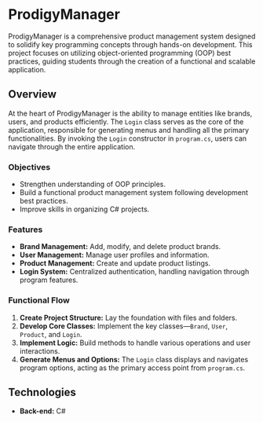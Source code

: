 # ProdigyManager

ProdigyManager is a comprehensive product management system designed to solidify key programming concepts through hands-on development. This project focuses on utilizing object-oriented programming (OOP) best practices, guiding students through the creation of a functional and scalable application.

## Overview

At the heart of ProdigyManager is the ability to manage entities like brands, users, and products efficiently. The `Login` class serves as the core of the application, responsible for generating menus and handling all the primary functionalities. By invoking the `Login` constructor in `program.cs`, users can navigate through the entire application.

### Objectives

- Strengthen understanding of OOP principles.
- Build a functional product management system following development best practices.
- Improve skills in organizing C# projects.

### Features

- **Brand Management:** Add, modify, and delete product brands.
- **User Management:** Manage user profiles and information.
- **Product Management:** Create and update product listings.
- **Login System:** Centralized authentication, handling navigation through program features.

### Functional Flow

1. **Create Project Structure:** Lay the foundation with files and folders.
2. **Develop Core Classes:** Implement the key classes—`Brand`, `User`, `Product`, and `Login`.
3. **Implement Logic:** Build methods to handle various operations and user interactions.
4. **Generate Menus and Options:** The `Login` class displays and navigates program options, acting as the primary access point from `program.cs`.

## Technologies

- **Back-end:** C#
